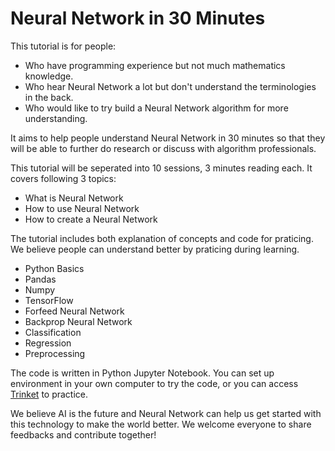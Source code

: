 # Neural Network in 30 Minutes
This tutorial is for people:
* Who have programming experience but not much mathematics knowledge. 
* Who hear Neural Network a lot but don't understand the terminologies in the back.
* Who would like to try build a Neural Network algorithm for more understanding.

It aims to help people understand Neural Network in 30 minutes so that they will be able to further do research or discuss with algorithm professionals. 

This tutorial will be seperated into 10 sessions, 3 minutes reading each. It covers following 3 topics:
* What is Neural Network
* How to use Neural Network
* How to create a Neural Network 

The tutorial includes both explanation of concepts and code for praticing. We believe people can understand better by praticing during learning. 
* Python Basics
* Pandas
* Numpy
* TensorFlow
* Forfeed Neural Network
* Backprop Neural Network
* Classification
* Regression
* Preprocessing

The code is written in Python Jupyter Notebook. You can set up environment in your own computer to try the code, or you can access [Trinket](https://trinket.io/library/trinkets/create?lang=python3) to practice.

We believe AI is the future and Neural Network can help us get started with this technology to make the world better. We welcome everyone to share feedbacks and contribute together! 
